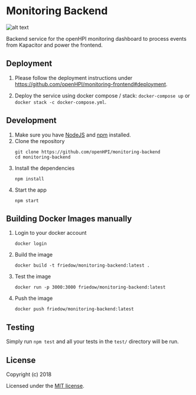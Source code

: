 # Monitoring Backend
![alt text](https://img.shields.io/travis/com/openHPI/monitoring-backend.svg "Travis Build") 

Backend service for the openHPI monitoring dashboard to process events from Kapacitor and power the frontend.

## Deployment

1. Please follow the deployment instructions under https://github.com/openHPI/monitoring-frontend#deployment.

1. Deploy the service using docker compose / stack: 
  ```docker-compose up``` or ```docker stack -c docker-compose.yml```.

## Development

1. Make sure you have [NodeJS](https://nodejs.org/) and [npm](https://www.npmjs.com/) installed.
1. Clone the repository
    ```
    git clone https://github.com/openHPI/monitoring-backend
    cd monitoring-backend
    ```
1. Install the dependencies
    ```
    npm install
    ```
1. Start the app
    ```
    npm start
    ```

## Building Docker Images manually

1. Login to your docker account
    ```
    docker login
    ```
1. Build the image
    ```
    docker build -t friedow/monitoring-backend:latest .
    ```
1. Test the image
    ```
    docker run -p 3000:3000 friedow/monitoring-backend:latest
    ```
1. Push the image
    ```
    docker push friedow/monitoring-backend:latest
    ```

## Testing

Simply run `npm test` and all your tests in the `test/` directory will be run.


## License

Copyright (c) 2018

Licensed under the [MIT license](LICENSE).
